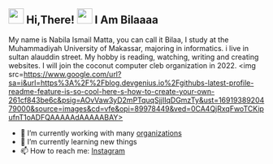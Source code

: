 <h2> <img src="https://user-images.githubusercontent.com/65858180/137293079-2440dbff-e887-4b1d-802c-49d49dcfd664.gif" width="30" /> Hi,There! <img src="https://user-images.githubusercontent.com/65858180/137293369-94c631b6-8a17-4256-927a-070da186734c.gif" width="30" /> I Am Bilaaaa </h2>

My name is Nabila Ismail Matta, you can call it Bilaa, I study at the Muhammadiyah University of Makassar, majoring in informatics. i live in sultan alauddin street. My hobby is reading, watching, writing and creating websites. I will join the coconut computer cleb organization in 2022.
<img src=https://www.google.com/url?sa=i&url=https%3A%2F%2Fblog.devgenius.io%2Fgithubs-latest-profile-readme-feature-is-so-cool-here-s-how-to-create-your-own-261cf843be6c&psig=AOvVaw3yD2mPTquqSjjIIqDGmzTy&ust=1691938920479000&source=images&cd=vfe&opi=89978449&ved=0CA4QjRxqFwoTCKipufnT1oADFQAAAAAdAAAAABAY>


- 🔭 I’m currently working with many [organizations](https://coconut.or.id/contact)
- 🌱 I’m currently learning new things
- 📫 How to reach me: [Instagram](https://instagram.com/nabilamatta26?igshid=NjIwNzIyMDk2Mg==)
